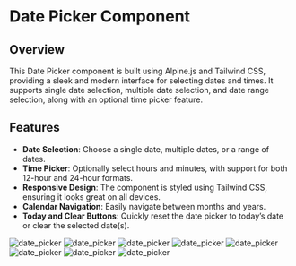 # Date Picker Component

## Overview
This Date Picker component is built using Alpine.js and Tailwind CSS, providing a sleek and modern interface for selecting dates and times. It supports single date selection, multiple date selection, and date range selection, along with an optional time picker feature.

## Features
- **Date Selection**: Choose a single date, multiple dates, or a range of dates.
- **Time Picker**: Optionally select hours and minutes, with support for both 12-hour and 24-hour formats.
- **Responsive Design**: The component is styled using Tailwind CSS, ensuring it looks great on all devices.
- **Calendar Navigation**: Easily navigate between months and years.
- **Today and Clear Buttons**: Quickly reset the date picker to today’s date or clear the selected date(s).


![date_picker](media/default.png)
![date_picker](media/defualtView.png)
![date_picker](media/monthView.png)
![date_picker](media/yearView.png)
![date_picker](media/time12hrs.png)
![date_picker](media/time24hrs.png)
![date_picker](media/multipleSelect.png)
![date_picker](media/rangeSelect.png)



